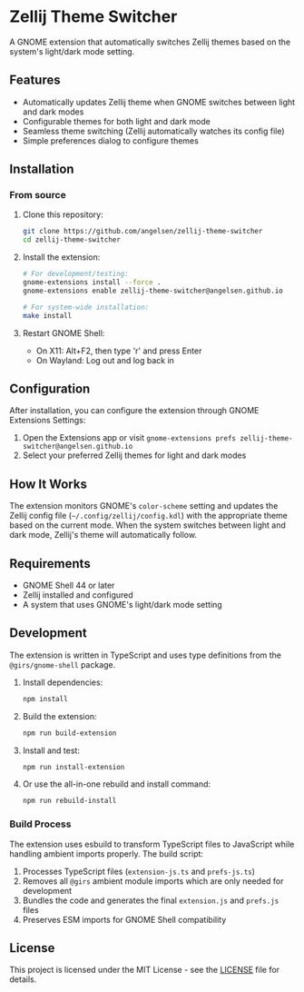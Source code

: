 # Zellij Theme Switcher

A GNOME extension that automatically switches Zellij themes based on the system's light/dark mode setting.

## Features

- Automatically updates Zellij theme when GNOME switches between light and dark modes
- Configurable themes for both light and dark mode
- Seamless theme switching (Zellij automatically watches its config file)
- Simple preferences dialog to configure themes

## Installation

### From source

1. Clone this repository:
   ```bash
   git clone https://github.com/angelsen/zellij-theme-switcher
   cd zellij-theme-switcher
   ```

2. Install the extension:
   ```bash
   # For development/testing:
   gnome-extensions install --force .
   gnome-extensions enable zellij-theme-switcher@angelsen.github.io
   
   # For system-wide installation:
   make install
   ```

3. Restart GNOME Shell:
   - On X11: Alt+F2, then type 'r' and press Enter
   - On Wayland: Log out and log back in

## Configuration

After installation, you can configure the extension through GNOME Extensions Settings:

1. Open the Extensions app or visit `gnome-extensions prefs zellij-theme-switcher@angelsen.github.io`
2. Select your preferred Zellij themes for light and dark modes

## How It Works

The extension monitors GNOME's `color-scheme` setting and updates the Zellij config file (`~/.config/zellij/config.kdl`) with the appropriate theme based on the current mode. When the system switches between light and dark mode, Zellij's theme will automatically follow.

## Requirements

- GNOME Shell 44 or later
- Zellij installed and configured
- A system that uses GNOME's light/dark mode setting

## Development

The extension is written in TypeScript and uses type definitions from the `@girs/gnome-shell` package.

1. Install dependencies:
   ```bash
   npm install
   ```

2. Build the extension:
   ```bash
   npm run build-extension
   ```

3. Install and test:
   ```bash
   npm run install-extension
   ```

4. Or use the all-in-one rebuild and install command:
   ```bash
   npm run rebuild-install
   ```

### Build Process

The extension uses esbuild to transform TypeScript files to JavaScript while handling ambient imports properly. The build script:

1. Processes TypeScript files (`extension-js.ts` and `prefs-js.ts`)
2. Removes all `@girs` ambient module imports which are only needed for development
3. Bundles the code and generates the final `extension.js` and `prefs.js` files
4. Preserves ESM imports for GNOME Shell compatibility

## License

This project is licensed under the MIT License - see the [LICENSE](LICENSE) file for details.
